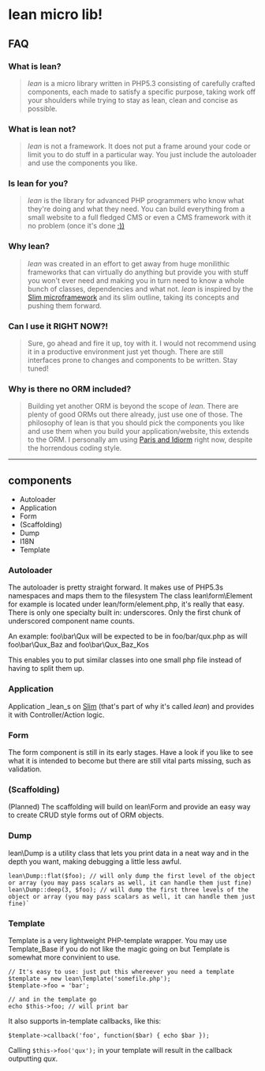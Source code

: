 # lean micro lib!

## FAQ
### What is lean?
> _lean_ is a micro library written in PHP5.3 consisting of carefully crafted components, each made to satisfy a specific purpose, taking work off your shoulders while trying to stay as lean, clean and concise as possible.

### What is lean not?
> _lean_ is not a framework. It does not put a frame around your code or limit you to do stuff in a particular way. You just include the autoloader and use the components you like.

### Is lean for you?
> _lean_ is the library for advanced PHP programmers who know what they're doing and what they need. You can build everything from a small website to a full fledged CMS or even a CMS framework with it no problem (once it's done [;))](http://xkcd.com/541/ "xkcd on smileys in paranthesis")

### Why lean?
> _lean_ was created in an effort to get away from huge monilithic frameworks that can virtually do anything but provide you with stuff you won't ever need and making you in turn need to know a whole bunch of classes, dependencies and what not.
> _lean_ is inspired by the [Slim microframework](http://www.slimframework.com/ "Slim") and its slim outline, taking its concepts and pushing them forward.

### Can I use it RIGHT NOW?!
> Sure, go ahead and fire it up, toy with it. I would not recommend using it in a productive environment just yet though. There are still interfaces prone to changes and components to be written. Stay tuned!

### Why is there no ORM included?
> Building yet another ORM is beyond the scope of _lean_. There are plenty of good ORMs out there already, just use one of those. The philosophy of lean is that you should pick the components you like and use them when you build your application/website, this extends to the ORM.
I personally am using [Paris and Idiorm](http://j4mie.github.com/idiormandparis/ "paris and idorm") right now, despite the horrendous coding style.


---

## components

+ Autoloader
+ Application
+ Form
+ (Scaffolding)
+ Dump
+ I18N
+ Template

### Autoloader

The autoloader is pretty straight forward. It makes use of PHP5.3s namespaces and maps them to the filesystem
The class lean\form\Element for example is located under lean/form/element.php, it's really that easy.
There is only one specialty built in: underscores. Only the first chunk of underscored component name counts.

An example:
foo\bar\Qux will be expected to be in foo/bar/qux.php
as will foo\bar\Qux_Baz and foo\bar\Qux_Baz_Kos

This enables you to put similar classes into one small php file instead of having to split them up.

### Application
Application _lean_s on [Slim](http://www.slimframework.com/ "Slim") (that's part of why it's called _lean_) and provides it with Controller/Action logic.

### Form
The form component is still in its early stages. Have a look if you like to see what it is intended to become but there are still vital parts missing, such as validation.

### (Scaffolding)
(Planned) The scaffolding will build on lean\Form and provide an easy way to create CRUD style forms out of ORM objects.

### Dump
lean\Dump is a utility class that lets you print data in a neat way and in the depth you want,  making debugging a little less awful.

    lean\Dump::flat($foo); // will only dump the first level of the object or array (you may pass scalars as well, it can handle them just fine)
    lean\Dump::deep(3, $foo); // will dump the first three levels of the object or array (you may pass scalars as well, it can handle them just fine)`

### Template
Template is a very lightweight PHP-template wrapper. You may use Template_Base if you do not like the magic going on but Template is somewhat more convinient to use.

    // It's easy to use: just put this whereever you need a template
    $template = new lean\Template('somefile.php');
    $template->foo = 'bar';

    // and in the template go
    echo $this->foo; // will print bar

It also supports in-template callbacks, like this:

    $template->callback('foo', function($bar) { echo $bar });

Calling `$this->foo('qux');` in your template will result in the callback outputting _qux_.